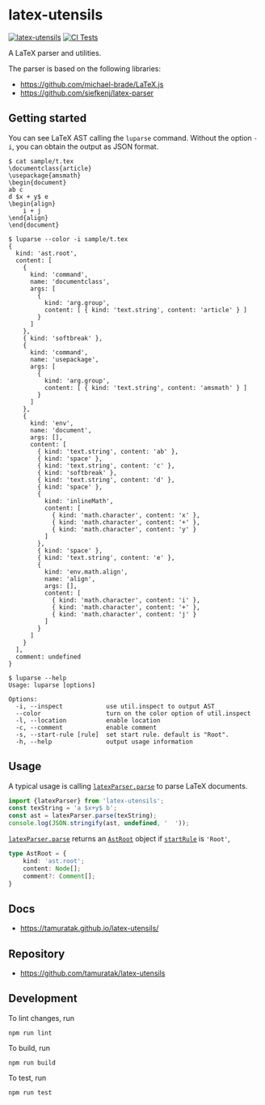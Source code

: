 # latex-utensils

[![latex-utensils](https://img.shields.io/npm/v/latex-utensils)](https://www.npmjs.com/package/latex-utensils)
[![CI Tests](https://github.com/tamuratak/latex-utensils/workflows/CI%20Tests/badge.svg)](https://github.com/tamuratak/latex-utensils/actions)

A LaTeX parser and utilities.

The parser is based on the following libraries:

- https://github.com/michael-brade/LaTeX.js
- https://github.com/siefkenj/latex-parser

## Getting started

You can see LaTeX AST calling the `luparse` command. Without the option `-i`, you can obtain the output as JSON format.

```
$ cat sample/t.tex
\documentclass{article}
\usepackage{amsmath}
\begin{document}
ab c
d $x + y$ e
\begin{align}
    i + j
\end{align}
\end{document}

$ luparse --color -i sample/t.tex
{
  kind: 'ast.root',
  content: [
    {
      kind: 'command',
      name: 'documentclass',
      args: [
        {
          kind: 'arg.group',
          content: [ { kind: 'text.string', content: 'article' } ]
        }
      ]
    },
    { kind: 'softbreak' },
    {
      kind: 'command',
      name: 'usepackage',
      args: [
        {
          kind: 'arg.group',
          content: [ { kind: 'text.string', content: 'amsmath' } ]
        }
      ]
    },
    {
      kind: 'env',
      name: 'document',
      args: [],
      content: [
        { kind: 'text.string', content: 'ab' },
        { kind: 'space' },
        { kind: 'text.string', content: 'c' },
        { kind: 'softbreak' },
        { kind: 'text.string', content: 'd' },
        { kind: 'space' },
        {
          kind: 'inlineMath',
          content: [
            { kind: 'math.character', content: 'x' },
            { kind: 'math.character', content: '+' },
            { kind: 'math.character', content: 'y' }
          ]
        },
        { kind: 'space' },
        { kind: 'text.string', content: 'e' },
        {
          kind: 'env.math.align',
          name: 'align',
          args: [],
          content: [
            { kind: 'math.character', content: 'i' },
            { kind: 'math.character', content: '+' },
            { kind: 'math.character', content: 'j' }
          ]
        }
      ]
    }
  ],
  comment: undefined
}

$ luparse --help
Usage: luparse [options]

Options:
  -i, --inspect            use util.inspect to output AST
  --color                  turn on the color option of util.inspect
  -l, --location           enable location
  -c, --comment            enable comment
  -s, --start-rule [rule]  set start rule. default is "Root".
  -h, --help               output usage information
```

## Usage

A typical usage is calling [`latexParser.parse`](https://tamuratak.github.io/latex-utensils/modules/main.latexparser.html#parse) to parse LaTeX documents.

```typescript
import {latexParser} from 'latex-utensils';
const texString = 'a $x+y$ b';
const ast = latexParser.parse(texString);
console.log(JSON.stringify(ast, undefined, '  '));
```

[`latexParser.parse`](https://tamuratak.github.io/latex-utensils/modules/main.latexparser.html#parse) returns an [`AstRoot`](https://tamuratak.github.io/latex-utensils/modules/latex_latex_parser_types.html#astroot) object if [`startRule`](https://tamuratak.github.io/latex-utensils/interfaces/main.latexparser.parseroptions.html#startrule) is `'Root'`,

```typescript
type AstRoot = {
    kind: 'ast.root';
    content: Node[];
    comment?: Comment[];
}
```

## Docs

- https://tamuratak.github.io/latex-utensils/

## Repository

- https://github.com/tamuratak/latex-utensils

## Development

To lint changes, run

    npm run lint

To build, run

    npm run build

To test, run

    npm run test
